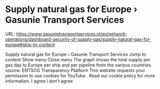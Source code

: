 # Supply natural gas for Europe › Gasunie Transport Services

URL: https://www.gasunietransportservices.nl/en/network-operations/dashboard-security-of-supply-gas/supply-natural-gas-for-europe#skip-to-content

Supply natural gas for Europe › Gasunie Transport Services
Jump to content
Show menu
Close menu
The graph shows the total
supply
per
gas day
to Europe per ship and per pipeline from the various countries.
source:
ENTSOG Transparency Platform
This website requests your permission to use cookies for
YouTube
. Read our
cookie policy
for more information.
I agree
I don't agree